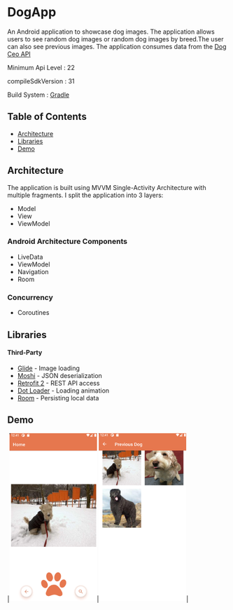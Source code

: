 # DogApp


An Android application to showcase dog images. The application allows users to see
random dog images or random dog images by breed.The user can also see previous images. The application consumes
data from the [Dog Ceo API](https://dog.ceo/api/)

Minimum Api Level : 22

compileSdkVersion : 31

Build System : [Gradle](https://gradle.org/)

## Table of Contents

- [Architecture](#architecture)
- [Libraries](#libraries)
- [Demo](#demo)

## Architecture

The application is built using MVVM Single-Activity Architecture with multiple fragments. I split the application into 3 layers:

- Model
- View
- ViewModel

### Android Architecture Components

- LiveData
- ViewModel
- Navigation
- Room

### Concurrency

- Coroutines

## Libraries

#### Third-Party
- [Glide](https://github.com/bumptech/glide) - Image loading
- [Moshi](https://github.com/square/moshi) - JSON deserialization
- [Retrofit 2](https://square.github.io/retrofit/) - REST API access
- [Dot Loader](https://github.com/bhargavms/DotLoader) - Loading animation
- [Room](https://developer.android.com/training/data-storage/room) - Persisting local data

## Demo

|<img src="Screenshot1.png" width=200/>|<img src="Screenshot2.png" width=200/>|

